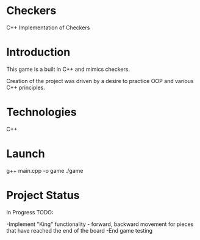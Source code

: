 # Checkers
C++ Implementation of Checkers

# Introduction
This game is a built in C++ and mimics checkers.

Creation of the project was driven by a desire to practice OOP and various C++ principles.

# Technologies

C++

# Launch

g++ main.cpp -o game
./game


# Project Status

In Progress
TODO:

-Implement "King" functionality - forward, backward movement for pieces that have reached the end of the board
-End game testing
